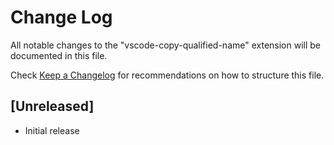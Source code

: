 # Change Log

All notable changes to the "vscode-copy-qualified-name" extension will be documented in this file.

Check [Keep a Changelog](http://keepachangelog.com/) for recommendations on how to structure this file.

## [Unreleased]

- Initial release